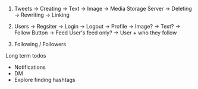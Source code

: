 1. Tweets
    -> Creating
        -> Text
        -> Image -> Media Storage Server
    -> Deleting
    -> Rewriting
    -> Linking

2. Users
    -> Regsiter
    -> Login
    -> Logout
    -> Profile
        -> Image?
        -> Text?
        -> Follow Button
    -> Feed
        User's feed only?
        -> User + who they follow


3. Following / Followers

Long term todos
- Notifications
- DM
- Explore finding hashtags

